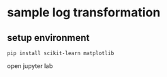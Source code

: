 # sample log transformation

## setup environment

```shell
pip install scikit-learn matplotlib
```

open jupyter lab
